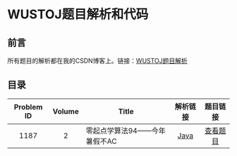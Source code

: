# WUSTOJ题目解析和代码

## 前言

所有题目的解析都在我的CSDN博客上。链接：[WUSTOJ题目解析](https://blog.csdn.net/pfdvnah/article/category/8643417)

## 目录

|Problem ID|Volume|Title|解析链接|题目链接|
|:-:|:-:|-|:-:|:-:|
|1187|2|零起点学算法94——今年暑假不AC|[Java](https://blog.csdn.net/pfdvnah/article/details/88859428)|[查看题目](http://acm.wust.edu.cn/problem.php?id=1187&soj=0)|
